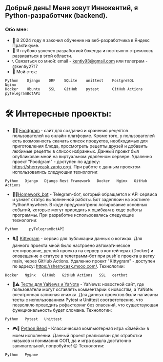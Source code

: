 ## Добрый день! Меня зовут Иннокентий, я Python-разработчик (backend).

### Обо мне:

* 🌱 В 2024 году я закочил обучение на веб-разработчика в Яндекс Практикуме. 
* 🔭 Я глубоко увлечен разработкой бэкенда и постоянно стремлюсь развиваться в этой области.
* 📞 Связаться со мной: email - kentiy93@gmail.com или телеграм - @kentiy2717
* 🦾 Мой стек:
```
Python    Django    DRF    SQLite    unittest    PostgreSQL        Nginx
Docker    Ubuntu    SSL    GitHub    pytest      GitHub Actions    pyTelegramBotAPI  
```
# 🛠 Интересные проекты:
* 🍔🔪 [Foodgram](https://github.com/Kentiy2717/foodgram) - сайт для создания и хранения рецептов пользователей на онлайн-платформе. Кроме того, у пользователей есть возможность скачать список продуктов, необходимых для приготовления блюда, просмотреть рецепты друзей и добавить любимые рецепты в список избранных. Данный проект был опубликован мной на виртуальном удалённом сервере. Удаленно проект "Foodgram" - доступен по адресу: https://sherrycask.zapto.org/. При работе с данным проектом использовались следующии технологии:
```
Python   Django   Django Rest Framework   Docker   Nginx   GitHub Actions
```
* 💼📝[Homework_bot](https://github.com/Kentiy2717/homework_bot) - Telegram-бот, который обращается к API сервиса и узнает статус выполненной работы. Бот задеплоин на хостинге PythonAnywhere. В коде предусмотрено логирование основных событий, которые могут приводить к ошибкам в ходе работы программы. При разработке использовались следующие технологии:
```
Python     pyTelegramBotAPI
```
* 🐈🐾 [Kittygram](https://github.com/Kentiy2717/kittygram_final) - сервис для публикации данных о котиках. Для данного проекта мной было настроено автоматическое тестирование, деплой проекта на сервер в контейнерах (Docker) и оповещение о статусе в телеграмм-бот при push'е проекта в ветку main, через GitHub Actions. Удаленно проект "Kittygram" - доступен по адресу: https://sherrycask.mooo.com/. Технологии:
```
Docker   Nginx   GitHub   GitHub Actions   SSL   certbot
```
* 🧨⚠️ [Тесты для YaNews и YaNote](https://github.com/Kentiy2717/django_testing) - YaNews: новостной сайт, где пользователи могут оставлять комментарии к новостям, а YaNote: электронная записная книжка. Для данных проектов были написаны тесты с использованием Pytest и Unittest соответственно, что позволило проводить рефакторинг без опасений, что существующая функциональность будет сломана. Технологии:
```
Python   Pytest   Unittest
```
* 🎮🐍 [Python Bend](https://github.com/Kentiy2717/the_snake) - Классическая компьютерная игра «Змейка» в моем исполнении. Данный проект реализован для отработки навыков и понимания ООП, да и игра вышла достаточно залипательной, попробуйте! 😉 Технологии:
```
Python   Pygame
```


<!--
**Kentiy2717/Kentiy2717** is a ✨ _special_ ✨ repository because its `README.md` (this file) appears on your GitHub profile.

Here are some ideas to get you started:

- 🔭 I’m currently working on ...
- 🌱 I’m currently learning ...
- 👯 I’m looking to collaborate on ...
- 🤔 I’m looking for help with ...
- 💬 Ask me about ...
- 📫 How to reach me: ...
- 😄 Pronouns: ...
- ⚡ Fun fact: ...
-->
